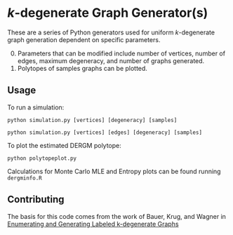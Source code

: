 *k*-degenerate Graph Generator(s)
=============

These are a series of Python generators used for uniform *k*-degenerate graph generation dependent on specific parameters.

0. Parameters that can be modified include number of vertices, number of edges, maximum degeneracy, and number of graphs generated.
0. Polytopes of samples graphs can be plotted.

Usage
-----

To run a simulation:

```python simulation.py [vertices] [degeneracy] [samples]```

```python simulation.py [vertices] [edges] [degeneracy] [samples]```

To plot the estimated DERGM polytope:

```python polytopeplot.py```

Calculations for Monte Carlo MLE and Entropy plots can be found running ```dergminfo.R```

Contributing
------------

The basis for this code comes from the work of Bauer, Krug, and Wagner in [Enumerating and Generating Labeled k-degenerate Graphs](http://epubs.siam.org/doi/abs/10.1137/1.9781611973006.12)